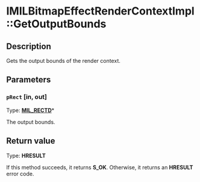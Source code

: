# IMILBitmapEffectRenderContextImpl::GetOutputBounds

## Description

Gets the output bounds of the render context.

## Parameters

### `pRect` [in, out]

Type: **[MIL_RECTD](https://learn.microsoft.com/previous-versions/windows/desktop/api/mileffects/ns-mileffects-milrectd)***

The output bounds.

## Return value

Type: **HRESULT**

If this method succeeds, it returns **S_OK**. Otherwise, it returns an **HRESULT** error code.